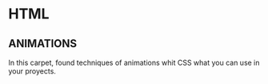 # HTML
## ANIMATIONS

In this carpet, found techniques of animations whit CSS what you can use in your proyects.
